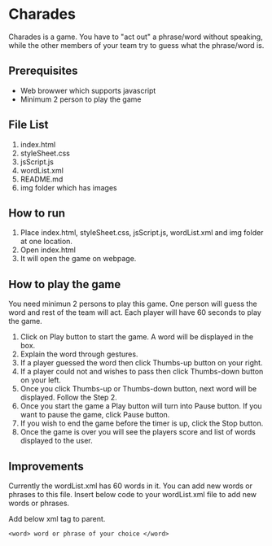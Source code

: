 # Charades
Charades is a game. You have to "act out" a phrase/word without speaking, while the other members of your team try to guess what the phrase/word is.

## Prerequisites

- Web browwer which supports javascript
- Minimum 2 person to play the game
  
## File List
1. index.html
2. styleSheet.css
3. jsScript.js
4. wordList.xml
4. README.md
5. img folder which has images
  
## How to run

1. Place index.html, styleSheet.css, jsScript.js, wordList.xml and img folder at one location.
2. Open index.html
3. It will open the game on webpage.

## How to play the game

You need minimun 2 persons to play this game. One person will guess the word and rest of the team will act.
Each player will have 60 seconds to play the game.

1. Click on Play button to start the game. A word will be displayed in the box.
2. Explain the word through gestures.
3. If a player guessed the word then click Thumbs-up button on your right.
4. If a player could not and wishes to pass then click Thumbs-down button on your left.
5. Once you click Thumbs-up or Thumbs-down button, next word will be displayed. Follow the Step 2.
6. Once you start the game a Play button will turn into Pause button. If you want to pause the game, click Pause button.
7. If you wish to end the game before the timer is up, click the Stop button.
8. Once the game is over you will see the players score and list of words displayed to the user.


## Improvements
 Currently the wordList.xml has 60 words in it. You can add new words or phrases to this file.
 Insert below code to your wordList.xml file to add new words or phrases.
 
Add below xml tag to <simpleWords> parent.
 ```
<word> word or phrase of your choice </word>
 ```
